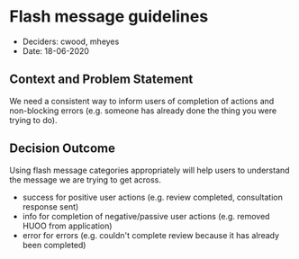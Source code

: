 # Flash message guidelines

* Deciders: cwood, mheyes
* Date: 18-06-2020

## Context and Problem Statement

We need a consistent way to inform users of completion of actions and non-blocking errors (e.g. someone has already
done the thing you were trying to do).

## Decision Outcome

Using flash message categories appropriately will help users to understand the message we are trying to get across.

* success for positive user actions (e.g. review completed, consultation response sent)
* info for completion of negative/passive user actions (e.g. removed HUOO from application)
* error for errors (e.g. couldn't complete review because it has already been completed)
